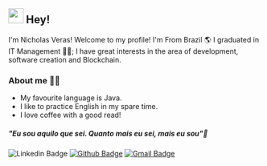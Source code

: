 ## <img src="https://media.giphy.com/media/hvRJCLFzcasrR4ia7z/giphy.gif" width="30px"> Hey!

I'm Nicholas Veras! Welcome to my profile! 
I'm From Brazil 🌎 
I graduated in IT Management 👨‍💻;
I have great interests in the area of development, 
software creation and Blockchain.



### About me 👨‍💻
 
 - My favourite language is Java.
 - I like to practice English in my spare time.
 - I love coffee with a good read!

##### "Eu sou aquilo que sei. Quanto mais eu sei, mais eu sou"🧠
 ![Linkedin Badge](https://img.shields.io/badge/-LinkedIn-blue?style=flat-square&logo=Linkedin&logoColor=white&link=https://www.linkedin.com/in/nicholas-de-abreu-259393215/)
 [![Github Badge](https://img.shields.io/badge/-Github-000?style=flat-square&logo=Github&logoColor=white&link=https://github.com/nichveras)](https://github.com/nichveras)
 [![Gmail Badge](https://img.shields.io/badge/-Gmail-c14438?style=flat-square&logo=Gmail&logoColor=white&link=mailto:contatonicholasveras.dev@gmail.com)](mailto:contatonicholasveras.dev@gmail.com)
